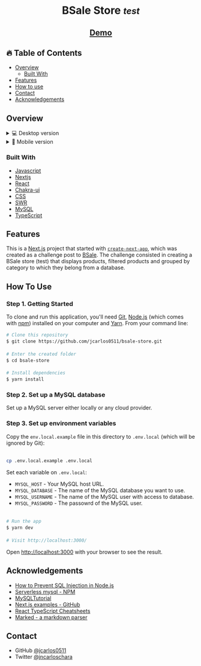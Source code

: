 <h1 align="center">BSale Store <small><i>test</i></small></h1>

<div align="center">
  <h2>
    <a href="https://bsale-store.vercel.app/" target="_blank" >
      Demo
    </a>
  </h2>
</div>

<!-- TABLE OF CONTENTS -->

## 🔥 Table of Contents

- [Overview](#overview)
  - [Built With](#built-with)
- [Features](#features)
- [How to use](#how-to-use)
- [Contact](#contact)
- [Acknowledgements](#acknowledgements)

<!-- OVERVIEW -->

## Overview

<details>
  <summary>💻 Desktop version</summary>

![screenshot](public/desktop-version.png)
![screenshot](public/desktop-version2.png)

</details>

<details>
  <summary>📱 Mobile version</summary>

![screenshot](public/mobile-version.png)
![screenshot](public/mobile-version2.png)

</details>

### Built With

- [Javascript](https://developer.mozilla.org/es/docs/Web/JavaScript)
- [Nextjs](https://nextjs.org/)
- [React](https://reactjs.org/)
- [Chakra-ui](https://chakra-ui.com/)
- [CSS](https://developer.mozilla.org/es/docs/Web/CSS)
- [SWR](https://swr.vercel.app/)
- [MySQL](https://www.mysql.com/)
- [TypeScript](https://www.typescriptlang.org/)

## Features

This is a [Next.js](https://nextjs.org/) project that started with [`create-next-app`](https://github.com/vercel/next.js/tree/canary/packages/create-next-app), which was created as a challenge post to [BSale](https://www.bsale.com.pe/). The challenge consisted in creating a BSale store (test) that displays products, filtered products and grouped by category to which they belong from a database.

## How To Use

### Step 1. Getting Started

To clone and run this application, you'll need [Git](https://git-scm.com), [Node.js](https://nodejs.org/en/download/) (which comes with [npm](http://npmjs.com)) installed on your computer and [Yarn](https://yarnpkg.com/getting-started/install). From your command line:

```bash
# Clone this repository
$ git clone https://github.com/jcarlos0511/bsale-store.git

# Enter the created folder
$ cd bsale-store

# Install dependencies
$ yarn install

```

### Step 2. Set up a MySQL database

Set up a MySQL server either locally or any cloud provider.

### Step 3. Set up environment variables

Copy the `env.local.example` file in this directory to `.env.local` (which will be ignored by Git):

```bash

cp .env.local.example .env.local

```

Set each variable on `.env.local`:

- `MYSQL_HOST` - Your MySQL host URL.
- `MYSQL_DATABASE` - The name of the MySQL database you want to use.
- `MYSQL_USERNAME` - The name of the MySQL user with access to database.
- `MYSQL_PASSWORD` - The passowrd of the MySQL user.

```bash

# Run the app
$ yarn dev

# Visit http://localhost:3000/

```

Open [http://localhost:3000](http://localhost:3000) with your browser to see the result.

## Acknowledgements

- [How to Prevent SQL Injection in Node.js](https://www.veracode.com/blog/secure-development/how-prevent-sql-injection-nodejs)
- [Serverless mysql - NPM](https://www.npmjs.com/package/serverless-mysql)
- [MySQLTutorial](https://www.mysqltutorial.org/)
- [Next.js examples - GitHub](https://github.com/vercel/next.js/tree/canary/examples)
- [React TypeScript Cheatsheets](https://react-typescript-cheatsheet.netlify.app/)
- [Marked - a markdown parser](https://github.com/chjj/marked)

## Contact

- GitHub [@jcarlos0511](https://github.com/jcarlos0511)
- Twitter [@jncarloschara](https://twitter.com/jncarloschara)
